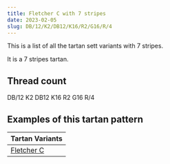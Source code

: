 ```yaml
---
title: Fletcher C with 7 stripes
date: 2023-02-05
slug: DB/12/K2/DB12/K16/R2/G16/R/4
---
```

This is a list of all the tartan sett variants with 7 stripes.

It is a 7 stripes tartan.


## Thread count
DB/12 K2 DB12 K16 R2 G16 R/4

## Examples of this tartan pattern

| Tartan Variants |
|---------------|
| [Fletcher C](/variants/db/12/k2/db12/k16/r2/g16/r/4-db000064-g004c00-k000000-rc80000)||
